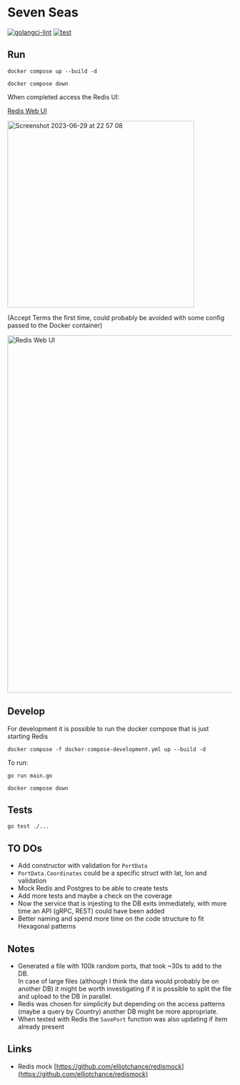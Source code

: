 # Seven Seas

[![golangci-lint](https://github.com/efumagal/sevenseas/actions/workflows/golangci-lint.yml/badge.svg)](https://github.com/efumagal/sevenseas/actions/workflows/golangci-lint.yml)
[![test](https://github.com/efumagal/sevenseas/actions/workflows/test.yml/badge.svg)](https://github.com/efumagal/sevenseas/actions/workflows/test.yml)

## Run

```shell
docker compose up --build -d
```

```shell
docker compose down
```

When completed access the Redis UI:

[Redis Web UI](http://localhost:8001/redis-stack/browser)  

<img width="418" alt="Screenshot 2023-06-29 at 22 57 08" src="https://github.com/efumagal/sevenseas/assets/77152760/ab58a60d-5940-4936-b5cc-aac844e7439a">

(Accept Terms the first time, could probably be avoided with some config passed to the Docker container)

<img width="800" alt="Redis Web UI" src="https://github.com/efumagal/sevenseas/assets/77152760/962bcbb0-2f46-4017-ada8-c8f6807baf54">

## Develop

For development it is possible to run the docker compose that is just starting Redis

```shell
docker compose -f docker-compose-development.yml up --build -d
```

To run:

```shell
go run main.go
```

```shell
docker compose down
```

## Tests

```shell
go test ./...
```

## TO DOs

- Add constructor with validation for `PortData`
- `PortData.Coordinates` could be a specific struct with lat, lon and validation
- Mock Redis and Postgres to be able to create tests
- Add more tests and maybe a check on the coverage
- Now the service that is injesting to the DB exits immediately, with more time an API (gRPC, REST) could have been added
- Better naming and spend more time on the code structure to fit Hexagonal patterns

## Notes  
* Generated a file with 100k random ports, that took ~30s to add to the DB.  
In case of large files (although I think the data would probably be on another DB) 
it might be worth investigating if it is possible to split the file and upload to the DB in parallel.  
* Redis was chosen for simplicity but depending on the access patterns (maybe a query by Country) another DB might be more appropriate.
* When tested with Redis the `SavePort` function was also updating if item already present
## Links

- Redis mock [https://github.com/elliotchance/redismock](https://github.com/elliotchance/redismock)